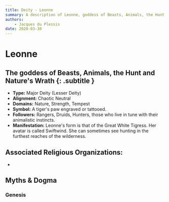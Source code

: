 ```yaml
---
title: Deity - Leonne
summary: A description of Leonne, goddess of Beasts, Animals, the Hunt and Nature's Wrath
authors:
    - Jacques du Plessis
date: 2020-03-30
---
```

# Leonne
## The goddess of Beasts, Animals, the Hunt and Nature's Wrath {: .subtitle }

* **Type:** Major Deity (Lesser Deity)
* **Alignment:** Chaotic Neutral
* **Domains:** Nature, Strength, Tempest
* **Symbol:** A tiger's paw engraved or tattooed.
* **Followers:** Rangers, Druids, Hunters, those who live in tune with their animalistic instincts.
* **Manifestation:** Leonne's form is that of the Great White Tigress.  Her avatar is called Swiftwind.  She can sometimes see hunting in the furthest reaches of the wilderness.

## Associated Religious Organizations:
* 

## Myths & Dogma
### Genesis